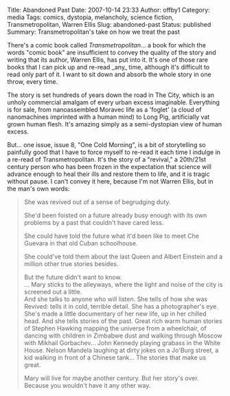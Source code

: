 Title: Abandoned Past
Date: 2007-10-14 23:33
Author: offby1
Category: media
Tags: comics, dystopia, melancholy, science fiction, Transmetropolitan, Warren Ellis
Slug: abandoned-past
Status: published
Summary: Transmetropolitan's take on how we treat the past

There's a comic book called _Transmetropolitan_... a book for which
the words "comic book" are insufficient to convey the quality of the
story and writing that its author, Warren Ellis, has put into it. It's
one of those rare books that I can pick up and re-read \_any\_ time,
although it's difficult to read only part of it. I want to sit down and
absorb the whole story in one throw, every time.

The story is set hundreds of years down the road in The City, which is
an unholy commercial amalgam of every urban excess imaginable.
Everything is for sale, from nanoassembled Moravec life as a 'foglet' (a
cloud of nanomachines imprinted with a human mind) to Long Pig,
artificially vat grown human flesh. It's amazing simply as a
semi-dystopian view of human excess.

But... one issue, issue 8, "One Cold Morning", is a bit of storytelling
so painfully good that I have to force myself to re-read it each time I
indulge in a re-read of Transmetropolitan. It's the story of a
"revival," a 20th/21st century person who has been frozen in the
expectation that science will advance enough to heal their ills and
restore them to life, and it is tragic without pause. I can't convey it
here, because I'm not Warren Ellis, but in the man's own words:

> She was revived out of a sense of begrudging duty.  
> 
> She'd been foisted on a future already busy enough with its own problems by a past that couldn't have cared less.  
> 
> She could have told the future what it'd been like to meet Che Guevara in that old Cuban schoolhouse.  
> 
> She could've told them about the last Queen and Albert Einstein and a million other true stories besides.  
> 
> But the future didn't want to know.  
> ...
> Mary sticks to the alleyways, where the light and noise of the city is screened out a little.  
> And she talks to anyone who will listen. She tells of how she was Revived: tells it in cold, terrible detail. She has a photographer's eye. She's made a little documentary of her new life, up in her chilled head. And she tells stories of the past. Great rich warm human stories of Stephen Hawking mapping the universe from a wheelchair, of dancing with children in Zimbabwe dust and walking through Moscow with Mikhail Gorbachev... John Kennedy playing grabass in the White House. Nelson Mandela laughing at dirty jokes on a Jo'Burg street, a kid walking in front of a Chinese tank... The stories that make us great.  
> 
> Mary will live for maybe another century. But her story's over. Because you wouldn't have it any other way.
